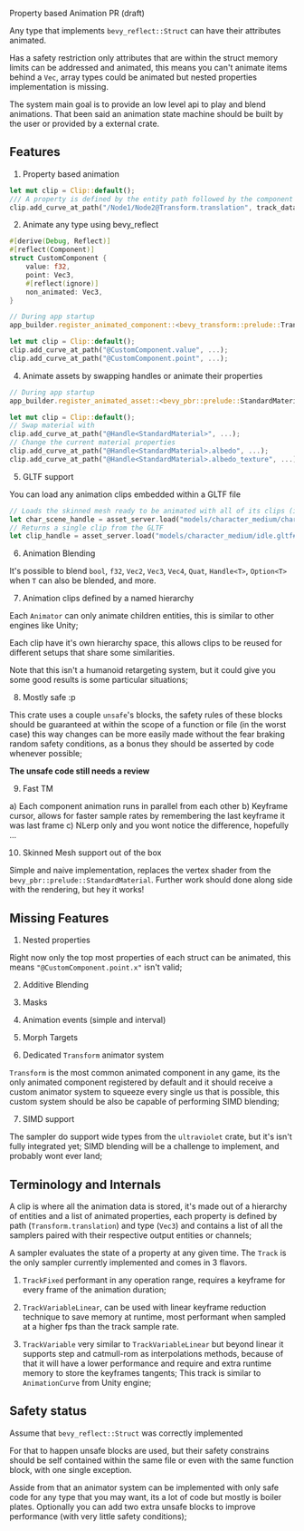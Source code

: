 Property based Animation PR (draft)

Any type that implements `bevy_reflect::Struct` can have their attributes animated.

Has a safety restriction only attributes that are within the struct memory limits can be addressed and animated,
this means you can't animate items behind a `Vec`, array types could be animated but nested properties implementation
is missing.

The system main goal is to provide an low level api to play and blend animations.
That been said an animation state machine should be built by the user or provided by a external crate.

## Features

1. Property based animation

```rust
let mut clip = Clip::default();
/// A property is defined by the entity path followed by the component property
clip.add_curve_at_path("/Node1/Node2@Transform.translation", track_data);
```

2. Animate any type using bevy_reflect

```rust
#[derive(Debug, Reflect)]
#[reflect(Component)]
struct CustomComponent {
    value: f32,
    point: Vec3,
    #[reflect(ignore)]
    non_animated: Vec3,
}

// During app startup
app_builder.register_animated_component::<bevy_transform::prelude::Transform>();

let mut clip = Clip::default();
clip.add_curve_at_path("@CustomComponent.value", ...);
clip.add_curve_at_path("@CustomComponent.point", ...);
```

4. Animate assets by swapping handles or animate their properties

```rust
// During app startup
app_builder.register_animated_asset::<bevy_pbr::prelude::StandardMaterial>();

let mut clip = Clip::default();
// Swap material with
clip.add_curve_at_path("@Handle<StandardMaterial>", ...);
// Change the current material properties
clip.add_curve_at_path("@Handle<StandardMaterial>.albedo", ...);
clip.add_curve_at_path("@Handle<StandardMaterial>.albedo_texture", ...);
```

5. GLTF support

You can load any animation clips embedded within a GLTF file

```rust
// Loads the skinned mesh ready to be animated with all of its clips (if any)
let char_scene_handle = asset_server.load("models/character_medium/character_medium.gltf");
// Returns a single clip from the GLTF
let clip_handle = asset_server.load("models/character_medium/idle.gltf#Anim0");
```

6. Animation Blending

It's possible to blend `bool`, `f32`, `Vec2`, `Vec3`, `Vec4`, `Quat`, `Handle<T>`, `Option<T>` when `T` can also be blended, and more.

7. Animation clips defined by a named hierarchy

Each `Animator` can only animate children entities, this is similar to other engines like Unity;

Each clip have it's own hierarchy space, this allows clips to be reused for different setups that
share some similarities. 

Note that this isn't a humanoid retargeting system, but it could give you some good results is some particular situations;

8. Mostly safe :p

This crate uses a couple `unsafe`'s blocks, the safety rules of these blocks should be guaranteed
at within the scope of a function or file (in the worst case) this way changes can be more easily
made without the fear braking random safety conditions, as a bonus they should be asserted
by code whenever possible;

**The unsafe code still needs a review** 

9. Fast TM

a) Each component animation runs in parallel from each other
b) Keyframe cursor, allows for faster sample rates by remembering the last keyframe it was last frame
c) NLerp only and you wont notice the difference, hopefully ...

10. Skinned Mesh support out of the box

Simple and naive implementation, replaces the vertex shader from the `bevy_pbr::prelude::StandardMaterial`.
Further work should done along side with the rendering, but hey it works!  

## Missing Features

1. Nested properties

Right now only the top most properties of each struct can be animated,
this means `"@CustomComponent.point.x"` isn't valid;

2. Additive Blending

3. Masks

4. Animation events (simple and interval)

5. Morph Targets

6. Dedicated `Transform` animator system

`Transform` is the most common animated component in any game, its the only animated component registered
by default and it should receive a custom animator system to squeeze every single us that is possible,
this custom system should be also be capable of performing SIMD blending;

7. SIMD support

The sampler do support wide types from the `ultraviolet` crate, but it's isn't fully integrated yet;
SIMD blending will be a challenge to implement, and probably wont ever land; 

## Terminology and Internals

A clip is where all the animation data is stored, it's made out of a hierarchy of entities
and a list of animated properties, each property is defined by path (`Transform.translation`) and type (`Vec3`)
and contains a list of all the samplers paired with their respective output entities or channels;

A sampler evaluates the state of a property at any given time. The `Track` is the only sampler currently implemented
and comes in 3 flavors.

1. `TrackFixed` performant in any operation range, requires a keyframe for every frame of the animation duration;

2. `TrackVariableLinear`, can be used with linear keyframe reduction technique to save memory at runtime,
most performant when sampled at a higher fps than the track sample rate. 

3. `TrackVariable` very similar to `TrackVariableLinear` but beyond linear it supports step and catmull-rom as interpolations methods,
because of that it will have a lower performance and require and extra runtime memory to store the keyframes tangents;
This track is similar to `AnimationCurve` from Unity engine;

## Safety status

Assume that `bevy_reflect::Struct` was correctly implemented

For that to happen unsafe blocks are used, but their safety constrains should be
self contained within the same file or even with the same function block, with one
single exception.

Asside from that an animator system can be implemented with only safe code for any
type that you may want, its a lot of code but mostly is boiler plates. Optionally you can
add two extra unsafe blocks to improve performance (with very little safety conditions);